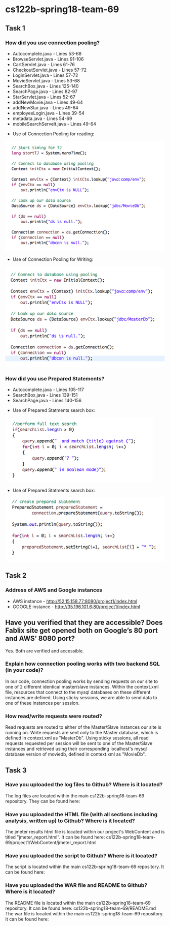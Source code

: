 # cs122b-spring18-team-69

## Task 1

### How did you use connection pooling?

* Autocomplete.java        -  Lines 53-68
* BrowseServlet.java       -  Lines 91-106
* CartServlet.java         -  Lines 61-76
* CheckoutServlet.java     -  Lines 57-72
* LoginServlet.java        -  Lines 57-72
* MovieServlet.java        -  Lines 53-68
* SearchBox.java           -  Lines 125-140
* SearchPage.java          -  Lines 82-97
* StarServlet.java         -  Lines 52-67
* addNewMovie.java         -  Lines 49-64
* addNewStar.java          -  Lines 49-64
* employeeLogin.java       -  Lines 39-54
* metadata.java            -  Lines 54-69
* mobileSearchServelt.java -  Lines 49-64

- Use of Connection Pooling for reading:

![alt text](metrics/UseOfConnectionPoolingForReading.png)

- Use of Connection Pooling for Writing:

![alt text](metrics/UseOfConnectionPooolingForWriting.png)

### How did you use Prepared Statements?

* Autocomplete.java        -  Lines 105-117
* SearchBox.java           -  Lines 139-151
* SearchPage.java          -  Lines 140-156

- Use of Prepared Statments search box:

![alt text](metrics/UseOfPreparedStmtSearchBox.png)

- Use of Prepared Statments search box:

![alt text](metrics/UseOfPreparedStmtSearchBox2.png)


## Task 2

### Address of AWS and Google instances
* AWS instance        - http://52.15.158.77:8080/project1/index.html
* GOOGLE instance     - http://35.196.101.6:80/project1/index.html

## Have you verified that they are accessible? Does Fablix site get opened both on Google’s 80 port and AWS’ 8080 port?
Yes.  Both are verified and accessible.

### Explain how connection pooling works with two backend SQL (in your code)?
In our code, connection pooling works by sending requests on our site to one of 2 different identical master/slave instances.  Within the context.xml file, resources that connect to the mysql databases on these different instances are defined.  Using sticky sessions, we are able to send data to one of these instances per session.

### How read/write requests were routed?
Read requests are routed to either of the Master/Slave instances our site is running on.  Write requests are sent only to the Master database, which is defined in context.xml as "MasterDb".  Using sticky sessions, all read requests requested per session will be sent to one of the Master/Slave instances and retrieved using their corresponding localhost's mysql database version of moviedb, defined in context.xml as "MovieDb".


## Task 3

### Have you uploaded the log files to Github? Where is it located?
The log files are located within the main cs122b-spring18-team-69 repository.  They can be found here: 


### Have you uploaded the HTML file (with all sections including analysis, written up) to Github? Where is it located?
The jmeter results html file is located within our project's WebContent and is titled "jmeter_report.html".  It can be found here: 
cs122b-spring18-team-69/project1/WebContent/jmeter_report.html

### Have you uploaded the script  to Github? Where is it located?
The script is located within the main cs122b-spring18-team-69 repository.  It can be found here:


### Have you uploaded the WAR file and README  to Github? Where is it located?
The README file is located within the main cs122b-spring18-team-69 repository.  It can be found here:
cs122b-spring18-team-69/README.md
The war file is located within the main cs122b-spring18-team-69 repository.  It can be found here:


